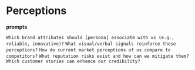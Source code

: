 # Perceptions

**prompts**

`Which brand attributes should [persona] associate with us (e.g., reliable, innovative)?`
`What visual/verbal signals reinforce these perceptions?`
`How do current market perceptions of us compare to competitors?`
`What reputation risks exist and how can we mitigate them?`
`Which customer stories can enhance our credibility?`